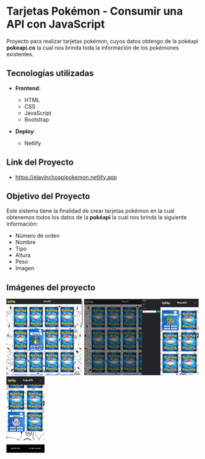 # Tarjetas Pokémon - Consumir una API con JavaScript

Proyecto para realizar tarjetas pokémon, cuyos datos obtengo de la pokéapi **pokeapi.co** la cual nos brinda toda la información de los pokémones existentes.

## Tecnologías utilizadas

- **Frontend**:
  - HTML
  - CSS
  - JavaScript
  - Bootstrap

- **Deploy**:
  - Netlify

## Link del Proyecto
- https://elavinchoapipokemon.netlify.app
  
## Objetivo del Proyecto

Este sistema tiene la finalidad de crear tarjetas pokémon en la cual obtenemos todos los datos de la **pokéapi** la cual nos brinda la siguiente información:

- Número de orden
- Nombre
- Tipo
- Altura
- Peso
- Imagen

## Imágenes del proyecto

<img src="https://github.com/elavincho/pokeapi/blob/master/img/Captura_de_pantalla_1.png" width="200" height="200" alt="img"/> <img src="https://github.com/elavincho/pokeapi/blob/master/img/Captura_de_pantalla_2.png" width="200" height="200" alt="img"/><img src="https://github.com/elavincho/pokeapi/blob/master/img/Captura_de_pantalla_3.png" width="100" height="200" alt="img"/><img src="https://github.com/elavincho/pokeapi/blob/master/img/Captura_de_pantalla_4.png" width="100" height="200" alt="img"/>
